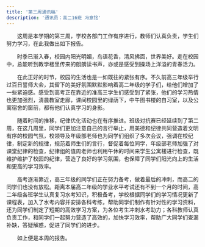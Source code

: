 ```yaml
---
title: '第三周通讯稿'
description: '通讯员：高二16班 冯意铭'
---
```


　　这周是本学期的第三周，学校各部门工作有序进行，教师们认真负责，学生们努力学习，在此我做出如下报告。

　　时季已渐入春，校园内阳光明媚，鸟语花香，清风拂面，世界美好。走在校园中，总能听到教学楼里传来的朗朗读书声，亦或是感受到操场上洋溢的青春活力。

　　在此正好的时节，校园的生活也是一如既往的紧张有序。不久前高三年级举行过百日誓师大会，其留下的美好氛围默默影响着高二年级的学子们，给他们增加了一些紧迫感。感受到高考正在靠近的准高三学生们感受到了紧张，他们的学习热情也更加强烈，清晨教室走廊，课间校园里的绿荫下，中午图书楼的自习室，以及公寓宿舍的窗前，都有他们认真学习的身影。

　　随着时间的推移，纪律优化活动也在有序推进。班级对抗赛已经延续到了第二周，在这几周里，同学们更加注意自己的言行举止，用美德和纪律共同营造着文明有序的校园气氛，校领导及年级部老师也为同学们组织了多次会议，强调在校纪律，制定新的规律，规范着师生们的言行，督促着每位同学，年级部老师加强了对课堂纪律的检查，纪律组的值周老师也利用午休的时间来学生公寓楼进行检查，既维护维护了校园的纪律，营造了良好的学习氛围，也保障了同学们阳光向上的生活和更高的学习效率。

　　高考逐渐靠近，高三年级的同学们正在努力备考，做着最后的冲刺，而高二的同学们也没有放松。距离本届高二年级的学业水平考试还有不到一个月的时间，高二年级各班学生认真复习水考知识，积极备考，学校根据同学们的学习情况更新了课程表，加入了水考内容并安排各科考练，帮助同学们制作有针对性的学习资料，还为同学们制定了短期的高效学习方案，为各位考生冲刺水考助力；各科教师认真负责工作，和同学们一起努力营造了高效的，加快学习效率，帮助广大同学们查漏补缺，答疑解惑，促进了同学们的进步。

　　如上便是本周的报告。
